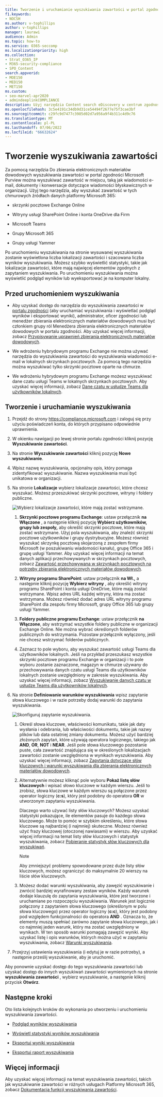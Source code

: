```yaml
---
title: Tworzenie i uruchamianie wyszukiwania zawartości w portal zgodności Microsoft Purview
f1.keywords:
- NOCSH
ms.author: v-tophillips
author: v-tophillips
manager: laurawi
audience: Admin
ms.topic: how-to
ms.service: O365-seccomp
ms.localizationpriority: high
ms.collection:
- Strat_O365_IP
- M365-security-compliance
- SPO_Content
search.appverid:
- MOE150
- MED150
- MET150
ms.custom:
- seo-marvel-apr2020
- admindeeplinkCOMPLIANCE
description: Użyj narzędzia Content search eDiscovery w centrum zgodności, aby wyszukać zawartość w różnych usługach Platformy Microsoft 365.
ms.openlocfilehash: 3c5e4191c34db9d31ce54494f2677e75f3cae3bf
ms.sourcegitcommit: c29fc9d7477c3985d02d7a956a9f4b311c4d9c76
ms.translationtype: MT
ms.contentlocale: pl-PL
ms.lasthandoff: 07/06/2022
ms.locfileid: "66632624"
---
```

# <a name="create-a-content-search"></a>Tworzenie wyszukiwania zawartości

Za pomocą narzędzia Do zbierania elektronicznych materiałów dowodowych wyszukiwania zawartości w portal zgodności Microsoft Purview można wyszukiwać zawartość w miejscu, taką jak wiadomości e-mail, dokumenty i konwersacje dotyczące wiadomości błyskawicznych w organizacji. Użyj tego narzędzia, aby wyszukać zawartość w tych chmurowych źródłach danych platformy Microsoft 365:
  
- skrzynki pocztowe Exchange Online

- Witryny usługi SharePoint Online i konta OneDrive dla Firm

- Microsoft Teams

- Grupy Microsoft 365

- Grupy usługi Yammer

Po uruchomieniu wyszukiwania na stronie wysuwanej wyszukiwania zostanie wyświetlona liczba lokalizacji zawartości i szacowana liczba wyników wyszukiwania. Możesz szybko wyświetlić statystyki, takie jak lokalizacje zawartości, które mają najwięcej elementów zgodnych z zapytaniem wyszukiwania. Po uruchomieniu wyszukiwania można wyświetlić podgląd wyników lub wyeksportować je na komputer lokalny.

## <a name="before-you-run-a-search"></a>Przed uruchomieniem wyszukiwania

- Aby uzyskać dostęp do narzędzia do wyszukiwania zawartości w <a href="https://go.microsoft.com/fwlink/p/?linkid=2077149" target="_blank">portalu zgodności</a> (aby uruchamiać wyszukiwania i wyświetlać podgląd wyników i eksportować wyniki), administrator, oficer zgodności lub menedżer zbierania elektronicznych materiałów dowodowych musi być członkiem grupy ról Menedżera zbierania elektronicznych materiałów dowodowych w portalu zgodności. Aby uzyskać więcej informacji, zobacz [Przypisywanie uprawnień zbierania elektronicznych materiałów dowodowych](assign-ediscovery-permissions.md).

- We wdrożeniu hybrydowym programu Exchange nie można używać narzędzia do wyszukiwania zawartości do wyszukiwania wiadomości e-mail w lokalnych skrzynkach pocztowych. Za pomocą tego narzędzia można wyszukiwać tylko skrzynki pocztowe oparte na chmurze.

- We wdrożeniu hybrydowym programu Exchange możesz wyszukiwać dane czatu usługi Teams w lokalnych skrzynkach pocztowych. Aby uzyskać więcej informacji, zobacz [Dane czatu w usłudze Teams dla użytkowników lokalnych](/microsoft-365/compliance/search-cloud-based-mailboxes-for-on-premises-users).

## <a name="create-and-run-a-search"></a>Tworzenie i uruchamianie wyszukiwania
  
1. Przejdź do strony <https://compliance.microsoft.com> i zaloguj się przy użyciu poświadczeń konta, do których przypisano odpowiednie uprawnienia.

2. W okienku nawigacji po lewej stronie portalu zgodności kliknij pozycję **Wyszukiwanie zawartości**.

3. Na stronie **Wyszukiwanie zawartości** kliknij pozycję **Nowe wyszukiwanie**.

4. Wpisz nazwę wyszukiwania, opcjonalny opis, który pomaga zidentyfikować wyszukiwanie. Nazwa wyszukiwania musi być unikatowa w organizacji.

5. Na stronie **Lokalizacje** wybierz lokalizacje zawartości, które chcesz wyszukać. Możesz przeszukiwać skrzynki pocztowe, witryny i foldery publiczne.

    ![Wybierz lokalizacje zawartości, które mają zostać wstrzymane.](../media/ContentSearchLocations.png)
  
   1. **Skrzynki pocztowe programu Exchange**: ustaw przełącznik **na Włączone** , a następnie kliknij pozycję **Wybierz użytkowników, grupy lub zespoły,** aby określić skrzynki pocztowe, które mają zostać wstrzymane. Użyj pola wyszukiwania, aby znaleźć skrzynki pocztowe użytkowników i grupy dystrybucyjne. Możesz również wyszukać skrzynkę pocztową skojarzoną z zespołem firmy Microsoft (w poszukiwaniu wiadomości kanału), grupę Office 365 i grupę usługi Yammer. Aby uzyskać więcej informacji na temat danych aplikacji przechowywanych w skrzynkach pocztowych, zobacz [Zawartość przechowywana w skrzynkach pocztowych na potrzeby zbierania elektronicznych materiałów dowodowych](what-is-stored-in-exo-mailbox.md).

   2. **Witryny programu SharePoint**: ustaw przełącznik **na Wł.,** a następnie kliknij pozycję **Wybierz witryny** , aby określić witryny programu SharePoint i konta usługi OneDrive, które mają zostać wstrzymane. Wpisz adres URL każdej witryny, która ma zostać wstrzymana. Możesz również dodać adres URL witryny programu SharePoint dla zespołu firmy Microsoft, grupy Office 365 lub grupy usługi Yammer.
  
   3. **Foldery publiczne programu Exchange**: ustaw przełącznik **na Włączone**, aby wstrzymać wszystkie foldery publiczne w organizacji Exchange Online. Nie można wybrać określonych folderów publicznych do wstrzymania. Pozostaw przełącznik wyłączony, jeśli nie chcesz wstrzymać folderów publicznych.
  
   4. Zaznacz to pole wyboru, aby wyszukać zawartość usługi Teams dla użytkowników lokalnych. Jeśli na przykład przeszukasz wszystkie skrzynki pocztowe programu Exchange w organizacji i to pole wyboru zostanie zaznaczone, magazyn w chmurze używany do przechowywania danych czatu usługi Teams dla użytkowników lokalnych zostanie uwzględniony w zakresie wyszukiwania. Aby uzyskać więcej informacji, zobacz [Wyszukiwanie danych czatu w usłudze Teams dla użytkowników lokalnych](search-cloud-based-mailboxes-for-on-premises-users.md).

6. Na stronie **Definiowanie warunków wyszukiwania** wpisz zapytanie słowa kluczowego i w razie potrzeby dodaj warunki do zapytania wyszukiwania.

   ![Skonfiguruj zapytanie wyszukiwania.](../media/ContentSearchQuery.png)

   1. Określ słowa kluczowe, właściwości komunikatu, takie jak daty wysłania i odebrania, lub właściwości dokumentu, takie jak nazwy plików lub data ostatniej zmiany dokumentu. Możesz użyć bardziej złożonych zapytań, które używają operatora logicznego, takiego jak **AND**, **OR**, **NOT** i **NEAR**. Jeśli pole słowa kluczowego pozostanie puste, cała zawartość znajdująca się w określonych lokalizacjach zawartości zostanie uwzględniona w wynikach wyszukiwania. Aby uzyskać więcej informacji, zobacz [Zapytania dotyczące słów kluczowych i warunki wyszukiwania dla zbierania elektronicznych materiałów dowodowych](keyword-queries-and-search-conditions.md).

   2. Alternatywnie możesz kliknąć pole wyboru **Pokaż listę słów kluczowych** i wpisać słowo kluczowe w każdym wierszu. Jeśli to zrobisz, słowa kluczowe w każdym wierszu są połączone przez operator logiczny (**c:s**), który jest podobny do operatora **OR** w utworzonym zapytaniu wyszukiwania.

      Dlaczego warto używać listy słów kluczowych? Możesz uzyskać statystyki pokazujące, ile elementów pasuje do każdego słowa kluczowego. Może to pomóc w szybkim określeniu, które słowa kluczowe są najbardziej (i najmniej) skuteczne. Możesz również użyć frazy kluczowej (otoczonej nawiasami) w wierszu. Aby uzyskać więcej informacji na temat listy słów kluczowych i statystyk wyszukiwania, zobacz [Pobieranie statystyk słów kluczowych dla wyszukiwań](view-keyword-statistics-for-content-search.md#get-keyword-statistics-for-searches).

      > [!NOTE]
      > Aby zmniejszyć problemy spowodowane przez duże listy słów kluczowych, możesz ograniczyć do maksymalnie 20 wierszy na liście słów kluczowych.

   3. Możesz dodać warunki wyszukiwania, aby zawęzić wyszukiwanie i zwrócić bardziej wyrafinowany zestaw wyników. Każdy warunek dodaje klauzulę do zapytania wyszukiwania, które jest tworzone i uruchamiane po rozpoczęciu wyszukiwania. Warunek jest logicznie połączony z zapytaniem słowa kluczowego (określonym w polu słowa kluczowego) przez operator logiczny (**c:c**), który jest podobny pod względem funkcjonalności do operatora **AND** . Oznacza to, że elementy muszą spełniać zarówno zapytanie słowa kluczowego, jak i co najmniej jeden warunk, który ma zostać uwzględniony w wynikach. W ten sposób warunki pomagają zawęzić wyniki. Aby uzyskać listę i opis warunków, których można użyć w zapytaniu wyszukiwania, zobacz [Warunki wyszukiwania](keyword-queries-and-search-conditions.md#search-conditions).

7. Przejrzyj ustawienia wyszukiwania (i edytuj je w razie potrzeby), a następnie prześlij wyszukiwanie, aby je uruchomić.
  
Aby ponownie uzyskać dostęp do tego wyszukiwania zawartości lub uzyskać dostęp do innych wyszukiwań zawartości wymienionych na stronie **wyszukiwania zawartości** , wybierz wyszukiwanie, a następnie kliknij przycisk **Otwórz**.

## <a name="next-steps"></a>Następne kroki

Oto lista kolejnych kroków do wykonania po utworzeniu i uruchomieniu wyszukiwania zawartości.

- [Podgląd wyników wyszukiwania](preview-ediscovery-search-results.md)

- [Wyświetl statystyki wyników wyszukiwania](view-keyword-statistics-for-content-search.md)

- [Eksportuj wyniki wyszukiwania](export-search-results.md)

- [Eksportuj raport wyszukiwania](export-a-content-search-report.md)

## <a name="more-information"></a>Więcej informacji

Aby uzyskać więcej informacji na temat wyszukiwania zawartości, takich jak wyszukiwanie zawartości w różnych usługach Platformy Microsoft 365, zobacz [Dokumentacja funkcji wyszukiwania zawartości](content-search-reference.md).
